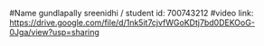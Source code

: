 #Name gundlapally sreenidhi / student id: 700743212 
#video link: https://drive.google.com/file/d/1nk5it7cjvfWGoKDtj7bd0DEKOoG-0Jga/view?usp=sharing
